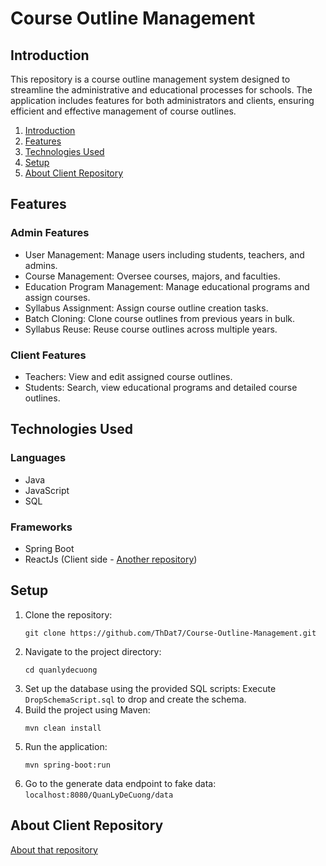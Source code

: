 # Course Outline Management

## Introduction

This repository is a course outline management system designed to streamline the administrative and educational processes for schools. The application includes features for both administrators and clients, ensuring efficient and effective management of course outlines.

1. [Introduction](#introduction)
2. [Features](#features)
3. [Technologies Used](#technologies-used)
4. [Setup](#setup)
5. [About Client Repository](#about-client-repository)

## Features

### Admin Features

- User Management: Manage users including students, teachers, and admins.
- Course Management: Oversee courses, majors, and faculties.
- Education Program Management: Manage educational programs and assign courses.
- Syllabus Assignment: Assign course outline creation tasks.
- Batch Cloning: Clone course outlines from previous years in bulk.
- Syllabus Reuse: Reuse course outlines across multiple years.

### Client Features
- Teachers: View and edit assigned course outlines.
- Students: Search, view educational programs and detailed course outlines.

## Technologies Used

### Languages

- Java
- JavaScript
- SQL

### Frameworks

- Spring Boot
- ReactJs (Client side - [Another repository](#about-client-repository))

## Setup

1. Clone the repository:
   ```
   git clone https://github.com/ThDat7/Course-Outline-Management.git
   ```
2. Navigate to the project directory:
   ```
   cd quanlydecuong
   ```
3. Set up the database using the provided SQL scripts:
   Execute `DropSchemaScript.sql` to drop and create the schema.
4. Build the project using Maven:
   ```
   mvn clean install
   ```
5. Run the application:
   ```
   mvn spring-boot:run
   ```
6. Go to the generate data endpoint to fake data:
   `localhost:8080/QuanLyDeCuong/data`

## About Client Repository

[About that repository](https://github.com/ThDat7/quanlydecuong_frontend)
